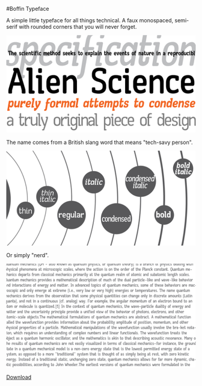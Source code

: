 #Boffin Typeface

A simple little typeface for all things technical. A faux monospaced, semi-serif with rounded corners that you will never forget.

![01](promo/01.png)

The name comes from a British slang word that means "tech-savy person".

![03](promo/03.png)

Or simply "nerd".

![04](promo/04.png)

[Download](otf/)
